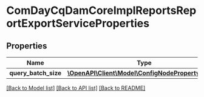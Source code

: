 # ComDayCqDamCoreImplReportsReportExportServiceProperties

## Properties
Name | Type | Description | Notes
------------ | ------------- | ------------- | -------------
**query_batch_size** | [**\OpenAPI\Client\Model\ConfigNodePropertyInteger**](ConfigNodePropertyInteger.md) |  | [optional] 

[[Back to Model list]](../README.md#documentation-for-models) [[Back to API list]](../README.md#documentation-for-api-endpoints) [[Back to README]](../README.md)


